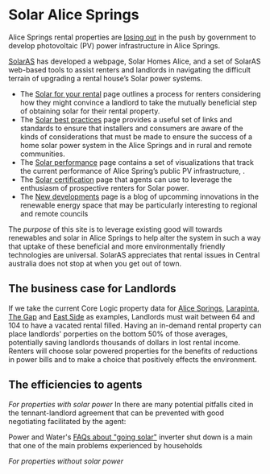 # Solar Alice Springs

Alice Springs rental properties are [losing out](http://www.abc.net.au/news/science/2018-02-18/how-can-renters-get-solar-panels/9409098) in the push by government to develop photovoltaic (PV) power infrastructure in Alice Springs. 

[SolarAS]() has developed a webpage, Solar Homes Alice, and a set of SolarAS web-based tools to assist renters and landlords in navigating the difficult terrain of upgrading a rental house’s Solar power systems.

- The [Solar for your rental]() page outlines a process for renters considering how they might convince a landlord to take the mutually beneficial step of obtaining solar for their rental property.
- The [Solar best practices]() page provides a useful set of links and standards to ensure that installers and consumers are aware of the kinds of considerations that must be made to ensure the success of a home solar power system in the Alice Springs and in rural and remote communities.
- The [Solar performance]() page contains a set of visualizations that track the current performance of Alice Spring’s public PV infrastructure, .
- The [Solar certification]() page that agents can use to leverage the enthusiasm of prospective renters for Solar power. 
- The [New developments]() page is a blog of upcomming innovations in the renewable energy space that may be particularly interesting to regional and remote councils 

The *purpose* of this site is to leverage existing good will towards renewables and solar in Alice Springs to help alter the system in such a way that uptake of these beneficial and more environmentally friendly technologies are universal. SolarAS appreciates that rental issues in Central australia does not stop at when you get out of town.

## The business case for Landlords

If we take the current Core Logic property data for [Alice Springs](https://www.yourinvestmentpropertymag.com.au/top-suburbs/nt-0870-alice-springs.aspx), [Larapinta](https://www.yourinvestmentpropertymag.com.au/top-suburbs/nt-0870-larapinta.aspx), [The Gap](https://www.yourinvestmentpropertymag.com.au/top-suburbs/nt-0870-the-gap.aspx) and [East Side](https://www.yourinvestmentpropertymag.com.au/top-suburbs/nt-0870-east-side.aspx) as examples, Landlords must wait between 64 and 104 to have a vacated rental filled. Having an in-demand rental property can place landlords' porperties on the bottom 50% of those averages, potentially saving landlords thousands of dollars in lost rental income. Renters will choose solar powered properties for the benefits of  reductions in power bills and to make a choice that positively effects the environment. 

## The efficiencies to agents

*For properties with solar power* In  there are many potential pitfalls cited in the tennant-landlord agreement that can be prevented with good negotiating facilitated by the agent:

Power and Water's [FAQs about "going solar"](https://www.powerwater.com.au/sustainability_and_environment/photovoltaic_pv_solar_systems/going_solar_faqs)
inverter shut down is a main that one of the main problems experienced by households 

*For properties without solar power* 
